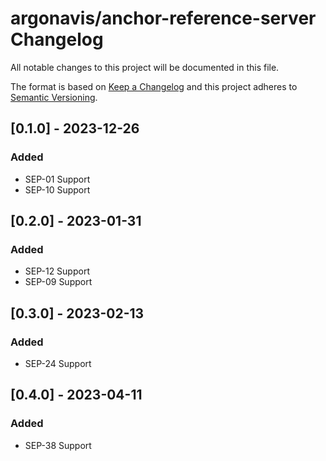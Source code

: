 # argonavis/anchor-reference-server Changelog

All notable changes to this project will be documented in this file.

The format is based on [Keep a Changelog](https://keepachangelog.com/en/1.1.0/)
and this project adheres to [Semantic Versioning](https://semver.org/spec/v2.0.0.html).

## [0.1.0] - 2023-12-26

### Added

- SEP-01 Support
- SEP-10 Support

## [0.2.0] - 2023-01-31

### Added

- SEP-12 Support
- SEP-09 Support

## [0.3.0] - 2023-02-13

### Added

- SEP-24 Support

## [0.4.0] - 2023-04-11

### Added

- SEP-38 Support

